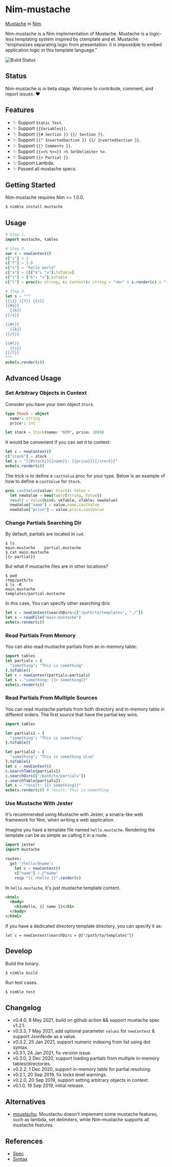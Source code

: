 # Nim-mustache

[Mustache](https://mustache.github.io/mustache.1.html) in [Nim](https://nim-lang.org).

Nim-mustache is a Nim implementation of Mustache.
Mustache is a logic-less templating system inspired by ctemplate and et.
Mustache "emphasizes separating logic from presentation: it is impossible to embed application logic in this template language."

![Build Status](https://travis-ci.org/soasme/nim-mustache.svg?branch=master)

## Status

Nim-mustache is in beta stage. Welcome to contribute, comment, and report issues. ❤️

## Features

- ✨ Support `Static Text`.
- ✨ Support `{{Variables}}`.
- ✨ Support `{{# Section }} {{/ Section }}`.
- ✨ Support `{{^ InvertedSection }} {{/ InvertedSection }}`.
- ✨ Support `{{! Comments }}`.
- ✨ Support `{{=<% %>=}} <% SetDelimiter %>`.
- ✨ Support `{{> Partial }}`.
- ✨ Support Lambda.
- ✨ Passed all mustache specs.

## Getting Started

Nim-mustache requires Nim >= 1.0.0.

```bash
$ nimble install mustache
```

## Usage

```nim
# Step 1.
import mustache, tables

# Step 2.
var c = newContext()
c["i"] = 1
c["f"] = 1.0
c["s"] = "hello world"
c["a"] = @[{"k": "v"}.toTable]
c["t"] = {"k": "v"}.toTable
c["l"] = proc(s: string, c: Context): string = "<b>" & s.render(c) & "</b>"

# Step 3.
let s = """
{{i}} {{f}} {{s}}
{{#a}}
  {{k}}
{{/a}}

{{#t}}
  {{k}}
{{/t}}

{{#l}}
  {{s}}
{{/l}}
"""
echo(s.render(c))
```

## Advanced Usage

### Set Arbitrary Objects in Context

Consider you have your own object `Stock`.

```nim
type Stock = object
  name*: string
  price*: int

let stock = Stock(name: "NIM", price: 1000)
```

It would be convenient if you can set it to context:

```nim
let c = newContext()
c["stock"] = stock
let s = "{{#stock}}{{name}}: {{price}}{{/stock}}"
echo(s.render(c))
```

The trick is to define a `castValue` proc for your type.
Below is an example of how to define a `castValue` for `Stock`.

```nim
proc castValue(value: Stock): Value =
  let newValue = new(Table[string, Value])
  result = Value(kind: vkTable, vTable: newValue)
  newValue["name"] = value.name.castValue
  newValue["price"] = value.price.castValue
```

### Change Partials Searching Dir

By default, partials are located in `cwd`.

```
$ ls
main.mustache    partial.mustache
$ cat main.mustache
{{> partial}}
```

But what if mustache files are in other locations?

```
$ pwd
/tmp/path/to
$ ls -R
main.mustache
templates/partial.mustache
```

In this case, You can specify other searching dirs:

```nim
let c = newContext(searchDirs=@["/path/to/templates", "./"])
let s = readFile("main.mustache")
echo(s.render(c))
```

### Read Partials From Memory

You can also read mustache partials from an in-memory table:

```nim
import tables
let partials = {
  "something": "This is something"
}.toTable()
let c = newContext(partials=partials)
let s = "something: {{> something}}"
echo(s.render(c))
```

### Read Partials From Multiple Sources

You can read mustache partials from both directory and in-memory table in different orders.
The first source that have the partial key wins.


```nim
import tables

let partials1 = {
  "something": "This is something"
}.toTable()

let partials2 = {
  "something": "This is something else"
}.toTable()
let c = newContext()
c.searchTable(partials1)
c.searchDirs(["/path/to/partials"])
c.searchTable(partials2)
let s = "result: {{> something}}"
echo(s.render(c)) # result: This is something
```

### Use Mustache With Jester

It's recommended using Mustache with Jester, a sinatra-like web framework for Nim, when writing a web application.

Imagine you have a template file named `hello.mustache`. Rendering the template can be as simple as calling it in a route.

```nim
import jester
import mustache

routes:
  get "/hello/@name":
    let c = newContext()
    c["name"] = @"name"
    resp "{{ >hello }}".render(c)
```

In `hello.mustache`, it's just mustache template content.

```mustache
<html>
  <body>
    <h1>Hello, {{ name }}</h1>
  </body>
</html>
```

If you have a dedicated directory template directory, you can specify it as:

```
let c = newContext(searchDirs = @["/path/to/templates"])
```


## Develop

Build the binary.

```
$ nimble build
```

Run test cases.

```bash
$ nimble test
```

## Changelog

* v0.4.0, 8 May 2021, build on github action && support mustache spec v1.2.1.
* v0.3.3, 7 May 2021, add optional parameter `values` for `newContext` & support JsonNode as a value.
* v0.3.2, 25 Jan 2021, support numeric indexing from list using dot syntax.
* v0.3.1, 24 Jan 2021, fix version issue.
* v0.3.0, 2 Dec 2020, support loading partials from multiple in-memory tables/directories.
* v0.2.2, 1 Dec 2020, support in-memory table for partial resolving.
* v0.2.1, 20 Sep 2019, fix locks level warnings.
* v0.2.0, 20 Sep 2019, support setting arbitrary objects in context.
* v0.1.0, 19 Sep 2019, initial release.

## Alternatives

* [moustachu](https://github.com/fenekku/moustachu). Moustachu doesn't implement some mustache features, such as lambda, set delimiters, while Nim-mustache supports all mustache features.

## References

* [Spec](https://github.com/mustache/spec)
* [Syntax](http://mustache.github.com/mustache.5.html)
